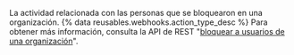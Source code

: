 La actividad relacionada con las personas que se bloquearon en una organización. {% data reusables.webhooks.action_type_desc %} Para obtener más información, consulta la API de REST "[bloquear a usuarios de una organización](/rest/reference/orgs#blocking)".

